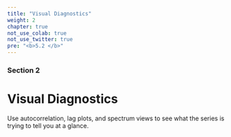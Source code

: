 ```yaml
---
title: "Visual Diagnostics"
weight: 2
chapter: true
not_use_colab: true
not_use_twitter: true
pre: "<b>5.2 </b>"
---
```


### Section 2
# Visual Diagnostics

Use autocorrelation, lag plots, and spectrum views to see what the series is trying to tell you at a glance.
